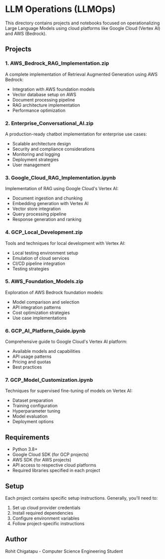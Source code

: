 # LLM Operations (LLMOps)

This directory contains projects and notebooks focused on operationalizing Large Language Models using cloud platforms like Google Cloud (Vertex AI) and AWS (Bedrock).

## Projects

### 1. AWS_Bedrock_RAG_Implementation.zip
A complete implementation of Retrieval Augmented Generation using AWS Bedrock:
- Integration with AWS foundation models
- Vector database setup on AWS
- Document processing pipeline
- RAG architecture implementation
- Performance optimization

### 2. Enterprise_Conversational_AI.zip
A production-ready chatbot implementation for enterprise use cases:
- Scalable architecture design
- Security and compliance considerations
- Monitoring and logging
- Deployment strategies
- User management

### 3. Google_Cloud_RAG_Implementation.ipynb
Implementation of RAG using Google Cloud's Vertex AI:
- Document ingestion and chunking
- Embedding generation with Vertex AI
- Vector store integration
- Query processing pipeline
- Response generation and ranking

### 4. GCP_Local_Development.zip
Tools and techniques for local development with Vertex AI:
- Local testing environment setup
- Emulation of cloud services
- CI/CD pipeline integration
- Testing strategies

### 5. AWS_Foundation_Models.zip
Exploration of AWS Bedrock foundation models:
- Model comparison and selection
- API integration patterns
- Cost optimization strategies
- Use case implementations

### 6. GCP_AI_Platform_Guide.ipynb
Comprehensive guide to Google Cloud's Vertex AI platform:
- Available models and capabilities
- API usage patterns
- Pricing and quotas
- Best practices

### 7. GCP_Model_Customization.ipynb
Techniques for supervised fine-tuning of models on Vertex AI:
- Dataset preparation
- Training configuration
- Hyperparameter tuning
- Model evaluation
- Deployment options

## Requirements
- Python 3.8+
- Google Cloud SDK (for GCP projects)
- AWS SDK (for AWS projects)
- API access to respective cloud platforms
- Required libraries specified in each project

## Setup
Each project contains specific setup instructions. Generally, you'll need to:
1. Set up cloud provider credentials
2. Install required dependencies
3. Configure environment variables
4. Follow project-specific instructions

## Author
Rohit Chigatapu - Computer Science Engineering Student